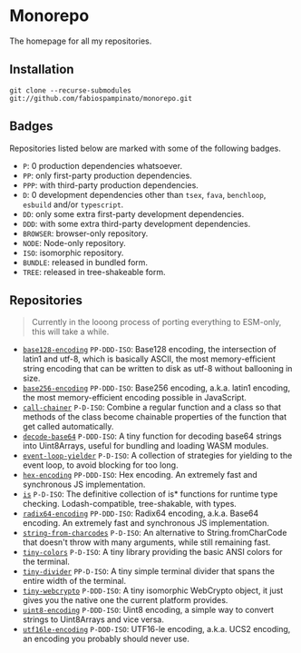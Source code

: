# Monorepo

The homepage for all my repositories.

## Installation

```
git clone --recurse-submodules git://github.com/fabiospampinato/monorepo.git
```

## Badges

Repositories listed below are marked with some of the following badges.

- `P`: 0 production dependencies whatsoever.
- `PP`: only first-party production dependencies.
- `PPP`: with third-party production dependencies.
- `D`: 0 development dependencies other than `tsex`, `fava`, `benchloop`, `esbuild` and/or `typescript`.
- `DD`: only some extra first-party development dependencies.
- `DDD`: with some extra third-party development dependencies.
- `BROWSER`: browser-only repository.
- `NODE`: Node-only repository.
- `ISO`: isomorphic repository.
- `BUNDLE`: released in bundled form.
- `TREE`: released in tree-shakeable form.

## Repositories

> Currently in the looong process of porting everything to ESM-only, this will take a while.

- [`base128-encoding`](https://github.com/fabiospampinato/base128-encoding) `PP-DDD-ISO`: Base128 encoding, the intersection of latin1 and utf-8, which is basically ASCII, the most memory-efficient string encoding that can be written to disk as utf-8 without ballooning in size.
- [`base256-encoding`](https://github.com/fabiospampinato/base256-encoding) `PP-DDD-ISO`: Base256 encoding, a.k.a. latin1 encoding, the most memory-efficient encoding possible in JavaScript.
- [`call-chainer`](https://github.com/fabiospampinato/call-chainer) `P-D-ISO`: Combine a regular function and a class so that methods of the class become chainable properties of the function that get called automatically.
- [`decode-base64`](https://github.com/fabiospampinato/decode-base64) `P-DDD-ISO`: A tiny function for decoding base64 strings into Uint8Arrays, useful for bundling and loading WASM modules.
- [`event-loop-yielder`](https://github.com/fabiospampinato/event-loop-yielder) `P-D-ISO`: A collection of strategies for yielding to the event loop, to avoid blocking for too long.
- [`hex-encoding`](https://github.com/fabiospampinato/hex-encoding) `PP-DDD-ISO`: Hex encoding. An extremely fast and synchronous JS implementation.
- [`is`](https://github.com/fabiospampinato/is) `P-D-ISO`: The definitive collection of is* functions for runtime type checking. Lodash-compatible, tree-shakable, with types.
- [`radix64-encoding`](https://github.com/fabiospampinato/radix64-encoding) `PP-DDD-ISO`: Radix64 encoding, a.k.a. Base64 encoding. An extremely fast and synchronous JS implementation.
- [`string-from-charcodes`](https://github.com/fabiospampinato/string-from-charcodes) `P-D-ISO`: An alternative to String.fromCharCode that doesn't throw with many arguments, while still remaining fast.
- [`tiny-colors`](https://github.com/fabiospampinato/tiny-colors) `P-D-ISO`: A tiny library providing the basic ANSI colors for the terminal.
- [`tiny-divider`](https://github.com/fabiospampinato/tiny-divider) `PP-D-ISO`: A tiny simple terminal divider that spans the entire width of the terminal.
- [`tiny-webcrypto`](https://github.com/fabiospampinato/tiny-webcrypto) `P-DDD-ISO`: A tiny isomorphic WebCrypto object, it just gives you the native one the current platform provides.
- [`uint8-encoding`](https://github.com/fabiospampinato/uint8-encoding) `P-DDD-ISO`: Uint8 encoding, a simple way to convert strings to Uint8Arrays and vice versa.
- [`utf16le-encoding`](https://github.com/fabiospampinato/utf16le-encoding) `P-DDD-ISO`: UTF16-le encoding, a.k.a. UCS2 encoding, an encoding you probably should never use.
